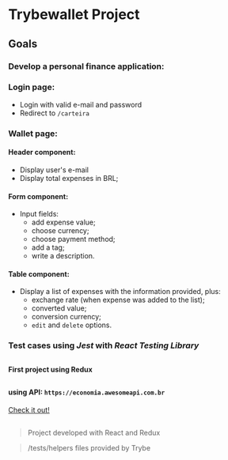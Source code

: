 # Trybewallet Project

## Goals

### Develop a personal finance application:

### Login page:

- Login with valid e-mail and password
- Redirect to `/carteira`

### Wallet page:
#### Header component:

- Display user's e-mail
- Display total expenses in BRL;

#### Form component:

- Input fields:
  - add expense value;
  - choose currency;
  - choose payment method;
  - add a tag;
  - write a description.

#### Table component:

- Display a list of expenses with the information provided, plus:
  - exchange rate (when expense was added to the list);
  - converted value;
  - conversion currency;
  - `edit` and `delete` options.

### Test cases using _Jest_ with _React Testing Library_

##

#### First project using Redux

##

#### using API: `https://economia.awesomeapi.com.br`

[Check it out!](https://biancaoura.github.io/project-trybewallet/)

##

> Project developed with React and Redux

> /tests/helpers files provided by Trybe

